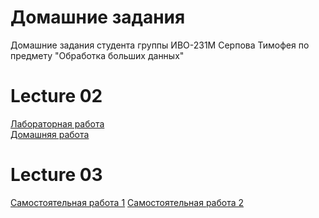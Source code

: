 # Домашние задания
Домашние задания студента группы ИВО-231М Серпова Тимофея по предмету "Обработка больших данных"

# Lecture 02
[Лабораторная работа](https://drive.google.com/file/d/19s8e3mpdZEdqNfqVkE2aMFxkb3dHZq5H/view?usp=sharing)\
[Домашняя работа](https://drive.google.com/file/d/1cdvRjRFsTfytFNi8bGgRrKoKLY1wG5V7/view?usp=sharing)

# Lecture 03
[Самостоятельная работа 1](https://colab.research.google.com/drive/1kS8DHv98seZlE4p575AWmp-gtB4dIdPL?usp=sharing)
[Самостоятельная работа 2](https://colab.research.google.com/drive/15wqBm2oMPP5u7LxSLjjeVRUzDvmF-Tvr?usp=sharing)
